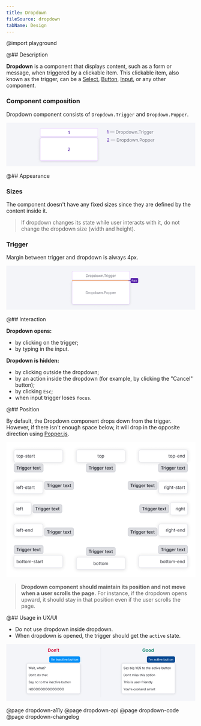```yaml
---
title: Dropdown
fileSource: dropdown
tabName: Design
---
```


@import playground

@## Description

**Dropdown** is a component that displays content, such as a form or message, when triggered by a clickable item. This clickable item, also known as the trigger, can be a [Select](/components/select/), [Button](/components/button/), [Input](/components/input/), or any other component.

### Component composition

Dropdown component consists of `Dropdown.Trigger` and `Dropdown.Popper`.

![](static/dropdown-scheme.png)

@## Appearance

### Sizes

The component doesn't have any fixed sizes since they are defined by the content inside it.

> If dropdown changes its state while user interacts with it, do not change the dropdown size (width and height).

### Trigger

Margin between trigger and dropdown is always 4px.

![](static/trigger-dropdown-scheme.png)

@## Interaction

**Dropdown opens:**

- by clicking on the trigger;
- by typing in the input.

**Dropdown is hidden:**

- by clicking outside the dropdown;
- by an action inside the dropdown (for example, by clicking the "Cancel" button);
- by clicking `Esc`;
- when input trigger loses `focus`.

@## Position

By default, the Dropdown component drops down from the trigger. However, if there isn't enough space below, it will drop in the opposite direction using [Popper.js](https://popper.js.org/).

![All possible positions for Dropdown component based on Popper.js properties clockwise: top-start, top, top-end, right-start, right, right-end, bottom-end, bottom, bottom-start, left-end, left, left-start.](static/dropdown-directions.png)

> **Dropdown component should maintain its position and not move when a user scrolls the page.** For instance, if the dropdown opens upward, it should stay in that position even if the user scrolls the page.

@## Usage in UX/UI

- Do not use dropdown inside dropdown.
- When dropdown is opened, the trigger should get the `active` state.

![](static/dropdown-trigger-yes-no.png)

@page dropdown-a11y
@page dropdown-api
@page dropdown-code
@page dropdown-changelog
